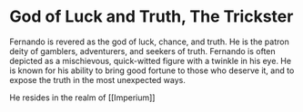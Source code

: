 # God of Luck and Truth, The Trickster

Fernando is revered as the god of luck, chance, and truth. He is the patron deity of gamblers, adventurers, and seekers of truth. Fernando is often depicted as a mischievous, quick-witted figure with a twinkle in his eye. He is known for his ability to bring good fortune to those who deserve it, and to expose the truth in the most unexpected ways.

He resides in the realm of [[Imperium]]